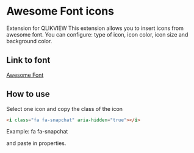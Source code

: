 Awesome Font icons
==========

Extension for QLIKVIEW
This extension allows you to insert icons from awesome font.
You can configure: type of icon, icon color, icon size and background color.


Link to font
--------------------
[Awesome Font](http://fortawesome.github.io/Font-Awesome/)


How to use
--------------------
Select one icon and copy the class of the icon

``` html
<i class="fa fa-snapchat" aria-hidden="true"></i>
```

Example: fa fa-snapchat

and paste in properties.